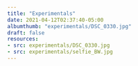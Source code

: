 ```yaml
---
title: "Experimentals"
date: 2021-04-12T02:37:40-05:00
albumthumb: "experimentals/DSC_0330.jpg"
draft: false
resources:
- src: experimentals/DSC_0330.jpg
- src: experimentals/selfie_BW.jpg
---
```


